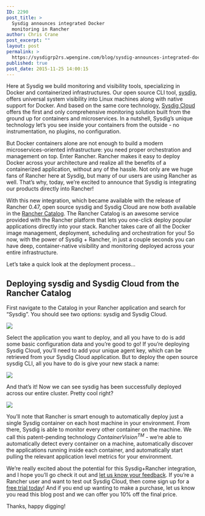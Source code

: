 ```yaml
---
ID: 2290
post_title: >
  Sysdig announces integrated Docker
  monitoring in Rancher
author: Chris Crane
post_excerpt: ""
layout: post
permalink: >
  https://sysdigrp2rs.wpengine.com/blog/sysdig-announces-integrated-docker-monitoring-in-rancher/
published: true
post_date: 2015-11-25 14:00:15
---
```

Here at Sysdig we build monitoring and visibility tools, specializing in Docker and containerized infrastructures. Our open source CLI tool, <a href="http://www.sysdig.org/" target="_blank">sysdig</a>, offers universal system visibility into Linux machines along with native support for Docker. And based on the same core technology, <a href="https://sysdigrp2rs.wpengine.com/" target="_blank">Sysdig Cloud</a> offers the first and only comprehensive monitoring solution built from the ground up for containers and microservices. In a nutshell, Sysdig’s unique technology let’s you see inside your containers from the outside - no instrumentation, no plugins, no configuration. 

But Docker containers alone are not enough to build a modern microservices-oriented infrastructure: you need proper orchestration and management on top. Enter <a herf="http://rancher.com/" target="_blank">Rancher</a>. Rancher makes it easy to deploy Docker across your architecture and realize all the benefits of a containerized application, without any of the hassle. Not only are we huge fans of Rancher here at Sysdig, but many of our users are using Rancher as well. That’s why, today, we’re excited to announce that Sysdig is integrating our products directly into Rancher! 

With this new integration, which became available with the release of Rancher 0.47, open source sysdig and Sysdig Cloud are now both available in the <a href="http://docs.rancher.com/rancher/rancher-ui/applications/catalog/" target="_blank">Rancher Catalog</a>. The Rancher Catalog is an awesome service provided with the Rancher platform that lets you one-click deploy popular applications directly into your stack. Rancher takes care of all the Docker image management, deployment, scheduling and orchestration for you! So now, with the power of Sysdig + Rancher, in just a couple seconds you can have deep, container-native visibility and monitoring deployed across your entire infrastructure. 

Let’s take a quick look at the deployment process... 

## Deploying sysdig and Sysdig Cloud from the Rancher Catalog

First navigate to the Catalog in your Rancher application and search for “Sysdig”. You should see two options: sysdig and Sysdig Cloud. 

<a href="/wp-content/uploads/2015/11/Rancher_sysdig1.png" data-rel="lightbox-0"> <img src="/wp-content/uploads/2015/11/Rancher_sysdig1.png" /></a> 

Select the application you want to deploy, and all you have to do is add some basic configuration data and you’re good to go! If you’re deploying Sysdig Cloud, you’ll need to add your unique agent key, which can be retrieved from your Sysdig Cloud application. But to deploy the open source sysdig CLI, all you have to do is give your new stack a name: 

<a href="/wp-content/uploads/2015/11/Rancher_sysdig2.png" data-rel="lightbox-1"> <img src="/wp-content/uploads/2015/11/Rancher_sysdig2.png" /></a> 

And that’s it! Now we can see sysdig has been successfully deployed across our entire cluster. Pretty cool right? 

<a href="/wp-content/uploads/2015/11/Rancher_sysdig3.png" data-rel="lightbox-2"> <img src="/wp-content/uploads/2015/11/Rancher_sysdig3.png" /></a> 

You’ll note that Rancher is smart enough to automatically deploy just a single Sysdig container on each host machine in your environment. From there, Sysdig is able to monitor every other container on the machine. We call this patent-pending technology *ContainerVision<sup>TM</sup>* - we’re able to automatically detect every container on a machine, automatically discover the applications running inside each container, and automatically start pulling the relevant application level metrics for your environment. 

We’re really excited about the potential for this Sysdig+Rancher integration, and I hope you’ll go check it out and <a href="https://twitter.com/sysdig" target="_blank">let us know your feedback</a>. If you’re a Rancher user and want to test out Sysdig Cloud, then come sign up for a <a href="https://sysdigrp2rs.wpengine.com/landing-page/" target="_blank">free trial today</a>! And if you end up wanting to make a purchase, let us know you read this blog post and we can offer you 10% off the final price. 

Thanks, happy digging!